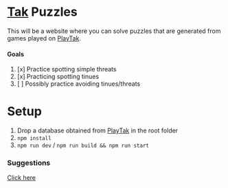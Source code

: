 # [Tak](https://en.wikipedia.org/wiki/Tak_(game)) Puzzles
This will be a website where you can solve puzzles that are generated from games played on [PlayTak](https://www.playtak.com/).

#### Goals
1. [x] Practice spotting simple threats
2. [x] Practicing spotting tinues
3. [ ] Possibly practice avoiding tinues/threats

# Setup
1. Drop a database obtained from [PlayTak](https://www.playtak.com/games) in the root folder
2. `npm install`
3. `npm run dev` / `npm run build && npm run start`

### Suggestions
[Click here](./SUGGESTIONS.md)